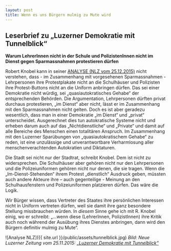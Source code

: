 ```yaml
---
layout: post
title: Wenn es uns Bürgern mulmig zu Mute wird
---
```


## Leserbrief zu „Luzerner Demokratie mit Tunnelblick“
**Warum LehrerInnen nicht in der Schule und PolizistenInnen nicht im Dienst gegen Sparmassnahmen protestieren dürfen**

Robert Knobel kann in seiner [ANALYSE (NLZ vom 25.12.2015)](https://www.luzernerzeitung.ch/importe/fupep/neue_lz/lz_stadtluzern/Luzerner-Demokratie-mit-Tunnelblick;art128775,633290) nicht verstehen, dass - im Zusammenhang mit vorgesehenen Sparmassnahmen - Lehrpersonen ihre Protestplakate nicht an die Schulhäuser und Polizisten ihre Protest-Buttons nicht an die Uniform anbringen dürfen. Das sei einer Demokratie nicht würdig, sei „quasiautokratisches Gehabe“ der entsprechenden Behörden. Die Argumentation, Lehrpersonen dürften privat durchaus protestieren, „im Dienst“ aber nicht, lässt er im Zusammenhang mit den Sparmassnahmen nicht gelten. Doch es ist aber geradezu wesentlich, dass man in einer Demokratie „im Dienst“ und „privat“ unterscheidet. Ausgerechnet dies tun autokratische Systeme nicht und erheben darum auch auf das „Nichtdienstliche“ und „Private“ und damit auf alle Bereiche des Menschen einen totalitären Anspruch. Im Zusammenhang mit den Luzerner Sparübungen von „quasiautokratischem Gehabe“ zu reden, ist eine unzulässige und unverantwortbare Verharmlosung aller menschenverachtenden Autokratien und Diktaturen.

Die Stadt sei nicht nur der Stadtrat, schreibt Knobel. Dem ist nicht zu widersprechen. Die Schulhäuser aber gehören nicht nur den Lehrpersonen und die Polizeiuniformen gehören nicht nur denen, die sie tragen. Wenn die „Im-Dienst-Stehenden“ ihrem Protest „dienstlich“ Ausdruck geben, müssten auch andere Akteure ihre – auch gegenteilige -  Meinung  an den Schulhausfenstern und Polizeiuniformen platzieren dürfen. Das wäre die Logik.

Wir Bürger wissen, dass Vertreter des Staates ihre persönlichen Interessen nicht in Uniform vertreten dürfen, weil sie damit ihre ganz besondere Stellung missbrauchen würden. In *diesem* Sinne gehe ich mit R. Knobel einig, wo er schreibt: „…wenn diese (LehrerInnen, PolizistInnen) ihre Kritik auch noch während der Ausübung ihres Dienstes anbringen, dann wird den Bürgern definitiv mulmig zu Mute“.

![Analyse NLZ]({{ site.url }}/public/assets/tunnelblick.jpg)
*Bild: Neue Luzerner Zeitung vom 25.11.2015: [„Luzerner Demokratie mit Tunnelblick“](https://www.luzernerzeitung.ch/importe/fupep/neue_lz/lz_stadtluzern/Luzerner-Demokratie-mit-Tunnelblick;art128775,633290)*